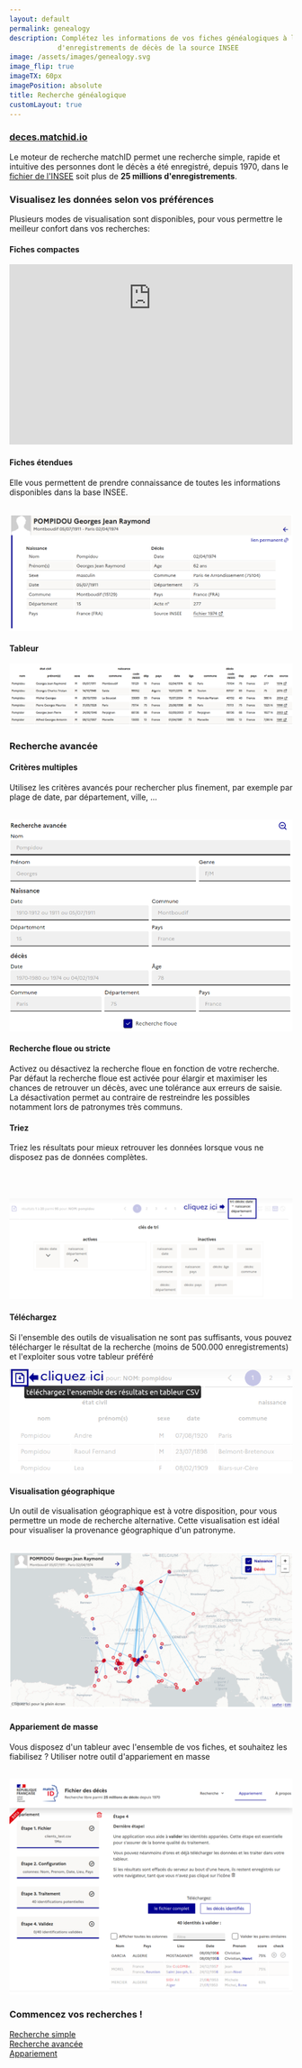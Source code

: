 ```yaml
---
layout: default
permalink: genealogy
description: Complétez les informations de vos fiches généalogiques à l'aide des 25 millions
            d'enregistrements de décès de la source INSEE
image: /assets/images/genealogy.svg
image_flip: true
imageTX: 60px
imagePosition: absolute
title: Recherche généalogique
customLayout: true
---
```


<div class="rf-col-12 rf-mt-2w"></div>
<div class="rf-col-lg-12 rf-col-md-12">
    <h3 class="rf-text--center"><a href="https://deces.matchid.io/search" title="moteur de recherche des décès">deces.matchid.io</a></h3>
    <p>
    Le moteur de recherche matchID permet une recherche simple, rapide et intuitive des personnes dont le décès a été enregistré, depuis 1970, dans le <a href="https://www.data.gouv.fr/fr/datasets/fichier-des-personnes-decedees/" target="_blank">fichier de l'INSEE</a> soit plus de <strong>25 millions d'enregistrements</strong>.
    </p>
    <h3 class="rf-text--center rf-hero">
    Visualisez les données selon vos préférences
    </h3>
    <p>
    Plusieurs modes de visualisation sont disponibles, pour vous permettre le meilleur confort dans vos recherches:
    </p>
</div>

<div class="rf-col-lg-6 rf-col-md-12">
  <h4>Fiches compactes</h4>
  <div style="overflow:hidden">
    <iframe frameborder="0" width="100%" height="520px"
        scrolling="no" style="margin-top: -200px;"
        src="https://deces.matchid.io/search?q=Pompidou%20Georges"
    >
    </iframe>
  </div>
</div>

<div class="rf-col-lg-6 rf-col-md-12">
    <h4> Fiches étendues </h4>
    <p>
        Elle vous permettent de prendre connaissance de toutes les informations disponibles
        dans la base INSEE.
    </p>
    <br>
    <img class="rf-responsive-img" src="assets/images/deces-ui-card.png" alt="fiche étendue">
</div>

<div class="rf-col-lg-12 rf-col-md-12">
    <h4> Tableur </h4>
    <div style="overlow-x: hidden">
    <img style="width:1000px;" src="assets/images/deces-ui-table.png" alt="tableur">
    </div>
</div>

<div class="rf-col-lg-12 rf-col-md-12">
    <h3 class="rf-text--center rf-hero">
        Recherche avancée
    </h3>
</div>

<div class="rf-col-lg-6 rf-col-md-12">
    <h4> Critères multiples </h4>
    <p>
        Utilisez les critères avancés pour rechercher plus finement, par exemple par plage de date,
        par département, ville, ...
    </p>
    <br>
    <img class="rf-responsive-img" src="assets/images/deces-ui-advanced.png" alt="fiche étendue">
    <h4> Recherche floue ou stricte </h4>
    <p>
        Activez ou désactivez la recherche floue en fonction de votre recherche. Par défaut la recherche
        floue est activée pour élargir et maximiser les chances de retrouver un décès, avec une tolérance
        aux erreurs de saisie. La désactivation permet
        au contraire de restreindre les possibles notamment lors de patronymes très communs.
    </p>
</div>

<div class="rf-col-lg-6 rf-col-md-12">
    <h4> Triez </h4>
    <p>
        Triez les résultats pour mieux retrouver les données lorsque vous ne disposez pas
        de données complètes.
    </p>
    <span class="rf-mobile--hide"><br><br><br></span>
    <img class="rf-responsive-img" src="assets/images/deces-ui-sort.png" alt="tri avancé">
    <h4> Téléchargez </h4>
    <p>Si l'ensemble des outils de visualisation ne sont pas suffisants, vous pouvez télécharger
    le résultat de la recherche (moins de 500.000 enregistrements) et l'exploiter sous votre tableur
    préféré
    </p>
    <img class="rf-responsive-img" src="assets/images/deces-ui-download.png" alt="télécharger">
</div>


<div class="rf-col-lg-6 rf-col-md-12">
    <h4> Visualisation géographique </h4>
    <p>
        Un outil de visualisation géographique est à votre disposition, pour vous permettre un mode de recherche alternative. Cette visualisation est idéal pour visualiser la provenance géographique d'un patronyme.
    </p>
    <br>
    <img class="rf-responsive-img" src="assets/images/deces-ui-geo.png" alt="fiche étendue">
</div>

<div class="rf-col-lg-6 rf-col-md-12">
    <h4> Appariement de masse </h4>
    <p>
        Vous disposez d'un tableur avec l'ensemble de vos fiches, et souhaitez les fiabilisez ? Utiliser notre outil d'appariement en masse
    </p>
    <br>
    <img class="rf-responsive-img" src="assets/images/deces-ui-link.png" alt="fiche étendue">
</div>

<div class="rf-col-12 rf-text--center">
    <h3> Commencez vos recherches ! </h3>
</div>
<div class="rf-col-md-4 rf-col-xs-12 rf-text--center">
    <a href="https://deces.matchid.io/search" class="rf-link rf-link--icon-right" target="_self"> Recherche simple</a>
</div>
<div class="rf-col-md-4 rf-col-xs-12 rf-text--center">
    <a href="https://deces.matchid.io/search?advanced=true" class="rf-link rf-link--icon-right" target="_self"> Recherche avancée</a>
</div>
<div class="rf-col-md-4 rf-col-xs-12 rf-text--center">
    <a href="https://deces.matchid.io/link" class="rf-link rf-link--icon-right" target="_self"> Appariement</a>
</div>

